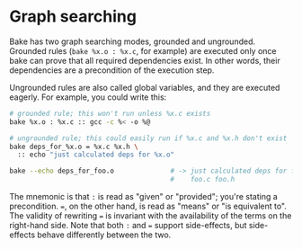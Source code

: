# Graph searching
Bake has two graph searching modes, grounded and ungrounded. Grounded rules
(`bake %x.o : %x.c`, for example) are executed only once bake can prove that
all required dependencies exist. In other words, their dependencies are a
precondition of the execution step.

Ungrounded rules are also called global variables, and they are executed
eagerly. For example, you could write this:

```sh
# grounded rule; this won't run unless %x.c exists
bake %x.o : %x.c :: gcc -c %< -o %@

# ungrounded rule; this could easily run if %x.c and %x.h don't exist
bake deps_for_%x.o = %x.c %x.h \
  :: echo "just calculated deps for %x.o"

bake --echo deps_for_foo.o              # -> just calculated deps for foo.o
                                        #    foo.c foo.h
```

The mnemonic is that `:` is read as "given" or "provided"; you're stating a
precondition. `=`, on the other hand, is read as "means" or "is equivalent to".
The validity of rewriting `=` is invariant with the availability of the terms
on the right-hand side. Note that both `:` and `=` support side-effects, but
side-effects behave differently between the two.

